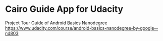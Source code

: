 # Cairo Guide App for Udacity
Project Tour Guide of Android Basics Nanodegree
https://www.udacity.com/course/android-basics-nanodegree-by-google--nd803 
